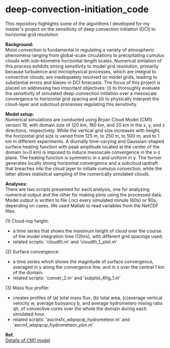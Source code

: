 # deep-convection-initiation_code
This repository highlights some of the algorithms I developed for my master's project on the sensitivity of deep convection initiation (DCI) to horizontal grid resolution

**Background:**\
Moist convection is fundamental in regulating a variety of atmospheric phenomena ranging from global-scale circulations to precipitating cumulus clouds with sub-kilometre horizontal length scales. Numerical simlation of this process exhibits strong sensitivity to model grid resolution, primarily because turbulence and microphysical processes, which are integral to convective clouds, are inadequately resolved on model grids, leading to substantial errors and biases in DCI forecasts. The focus of this project is placed on addressing two important objectives: (i) to thoroughly evaluate the sensitivity of simulated deep-convection initiation over a mesoscale convergence to horizontal grid spacing and (ii) to physically interpret the cloud-layer and subcloud processes regulating this sensitivity.

**Model setup:**\
Numerical simulations are conducted using Bryan Cloud Model (CM1) version 19, with domain size of 120 km, 180 km, and 20 km in the x, y, and z directions, respectively. While the vertical grid size increases with height, the horizontal grid size is varied from 125 m, to 250 m, to 500 m, and to 1 km in different experiments. A diurnally time-varying and Gaussian-shaped surface heating function with peak amplitude located at the center of the domain (x=0 km) is imposed to induce mesoscale convergence in the x-z plane. The heating function is symmetric in x and uniform in y. The former generates locally strong horizontal convergence and a subcloud updraft that breaches into the cloud layer to initiate cumulus convection, while the latter allows statisitcal sampling of the numerically simulated clouds.

**Analyses:**\
There are two scripts presented for each analysis, one for analyzing numerical output and the other for making plots using the processed data. Model output is written to file (.nc) every simulated minute (60s) or 90s, depending on cases. We used Matlab to read variables from the NetCDF files. 

(1) Cloud-top height:
* a time series that shows the maximum height of cloud over the course of the model integration time (12hrs), with different grid spacings used.  <br/>
* related scripts: 'cloudth.m' and 'cloudth_1_plot.m'

(2) Surface convergence:
* a time series which shows the magnitude of surface convergence, averaged in y along the convergence line, and in x over the central 1 km of the domain.  <br/>
* related scripts: 'conver_2.m' and 'subplot_4fig_1.m'

(3) Mass flux profile:
* creates profiles of (a) total mass flux, (b) total area, (c)average vertical velocity w, average buoyancy b, and average hydrometero mixing ratio qh, of convective cores over the whole the domain during each simulated hour.
* related scripts: 'ascmsfx_wbpqcqi_hydrometeor.m' and 'ascmf_wbpqcqi_hydrometeor_plot.m'









**Ref.**\
[Details of CM1 model](https://www2.mmm.ucar.edu/people/bryan/cm1/)
